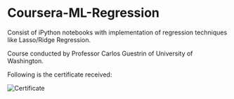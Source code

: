 # Coursera-ML-Regression

Consist of iPython notebooks with implementation of regression techniques like Lasso/Ridge Regression.

Course conducted by Professor Carlos Guestrin of University of Washington.

Following is the certificate received:

![Certificate](https://raw.githubusercontent.com/parthoiiitm/Coursera-ML-Regression/master/Regression_certificate.png)
